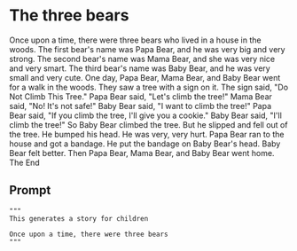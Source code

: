 # The three bears

Once upon a time, there were three bears
who lived in a house in the woods.
The first bear's name was Papa Bear,
and he was very big and very strong.
The second bear's name was Mama Bear,
and she was very nice and very smart.
The third bear's name was Baby Bear,
and he was very small and very cute.
One day, Papa Bear, Mama Bear, and Baby Bear
went for a walk in the woods.
They saw a tree with a sign on it.
The sign said, "Do Not Climb This Tree."
Papa Bear said, "Let's climb the tree!"
Mama Bear said, "No! It's not safe!"
Baby Bear said, "I want to climb the tree!"
Papa Bear said, "If you climb the tree,
I'll give you a cookie."
Baby Bear said, "I'll climb the tree!"
So Baby Bear climbed the tree.
But he slipped and fell out of the tree.
He bumped his head.
He was very, very hurt.
Papa Bear ran to the house
and got a bandage.
He put the bandage on Baby Bear's head.
Baby Bear felt better.
Then Papa Bear, Mama Bear, and Baby Bear
went home.
The End

## Prompt

    """
    This generates a story for children

    Once upon a time, there were three bears
    """
